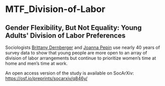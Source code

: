 MTF_Division-of-Labor
================================================================================

Gender Flexibility, But Not Equality: Young Adults' Division of Labor Preferences
----------------------------------------------------------------------------------
Sociologists [Brittany Dernberger](https://twitter.com/bdernberger) and [Joanna Pepin](https://twitter.com/CoffeeBaseball) use nearly 40 years of survey data to show that young people are more open to an array of division of labor arrangements but continue to prioritize women’s time at home and men’s time at work.

An open access version of the study is available on SocArXiv: https://osf.io/preprints/socarxiv/q846y/
